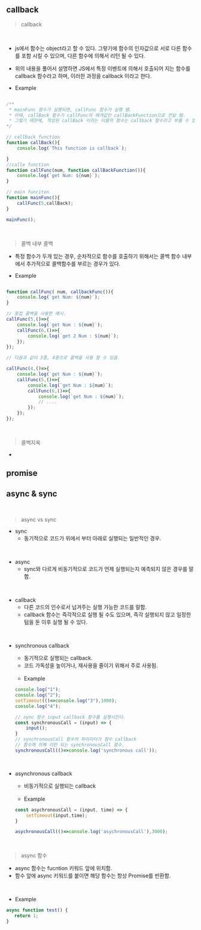 ## callback 

> callback

<br>

- js에서 함수는 object라고 할 수 있다. 그렇기에 함수의 인자값으로 서로 다른 함수를 포함 시킬 수 있으며, 다른 함수에 의해서 리턴 될 수 있다. 
- 위의 내용을 풀어서 설명하면 JS에서 특정 이벤트에 의해서 호출되어 지는 함수를 callback 함수라고 하며, 이러한 과정을 callback 이라고 한다. 

- Example
```js

/**
 * mainFunc 함수가 실행되면, callFunc 함수가 실행 됌.
 * 이때, callBack 함수가 callFunc의 매개값인 callBackFunction으로 전달 됌.
 * 그렇기 때문에, 작성된 callBack 이라는 이름의 함수는 callback 함수라고 부를 수 있음.
*/

// callback function 
function callBack(){
    console.log(`This function is callback`);

}
//calle function
function callFunc(num, function callBackFunction()){
    console.log(`get Num: ${num}`);
}

// main funciton 
function mainFunc(){
    callFunc(5,callBack);
}

mainFunc();
```
<br>

> 콜백 내부 콜백 

- 특정 함수가 두개 있는 경우, 순차적으로 함수를 호출하기 위해서는 콜백 함수 내부에서 추가적으로 콜백함수를 부르는 경우가 있다. 

- Example

```js

function callFunc( num, callbackFunc()){
    console.log(`get Num: ${num}`);
}

// 중첩 콜백을 사용한 예시.
callFunc(5,()=>{
    console.log(`get Num : ${num}`);
    callFunc(6,()=>{
        console.log(`get 2 Num : ${num}`);
    });
});

// 다음과 같이 3중, 4중으로 콜백을 사용 할 수 있음.

callFunc(4,()=>{
    console.log(`get Num : ${num}`);
    callFunc(5,()=>{
        console.log(`get Num : ${num}`);
        callFunc(6,()=>{
            console.log(`get Num : ${num}`);
            // ....
        });
    });
});
```
<br>

> 콜백지옥

- 



## promise










## async & sync

<br>

> async vs sync
 
- sync 
    - 동기적으로 코드가 위에서 부터 아래로 실행되는 일반적인 경우.

<br>

- async 
    - sync와 다르게 비동기적으로 코드가 언제 실행되는지 예측되지 않은 경우를 말함.

<br>

- callback 
    - 다른 코드의 인수로서 넘겨주는 실행 가능한 코드를 말함. 
    - callback 함수는 즉각적으로 실행 될 수도 있으며, 즉각 실행되지 않고 일정한 텀을 둔 이후 실행 될 수 있다.  

<br>

- synchronous callback
    - 동기적으로 실행되는 callback. 
    - 코드 가독성을 높이거나, 재사용을 줄이기 위해서 주로 사용됨. 
    <br>

    - Example

    ```js
    console.log("1");
    console.log("2");
    setTimeout(()=>console.log("3"),1000);
    console.log("4");
    
    // sync 함수 input callback 함수를 실행시킨다. 
    const synchronousCall = (input) => {
        input();
    }
    // synchronousCall 함수의 파라미터가 함수 callback 
    // 함수에 의해 리턴 되는 synchronousCall 함수.
    synchronousCall(()=>console.log('synchronous call')); 

    ```
<br>

- asynchronous callback
    - 비동기적으로 실행되는 callback
    <br>
    
    - Example 
    
    ```js
    const asychronousCall = (input, time) => {
        setTimeout(input,time);
    }

    asychronousCall(()=>console.log('asychronousCall'),3000);
    ```

<br>

> async 함수 

- async 함수는 fucntion 키워드 앞에 위치함. 
- 함수 앞에 async 키워드를 붙이면 해당 함수는 항상 Promise를 반환함. 

<br>

- Example 
 
 ```js
async function test() {
    return 1; 
} 
 ```



